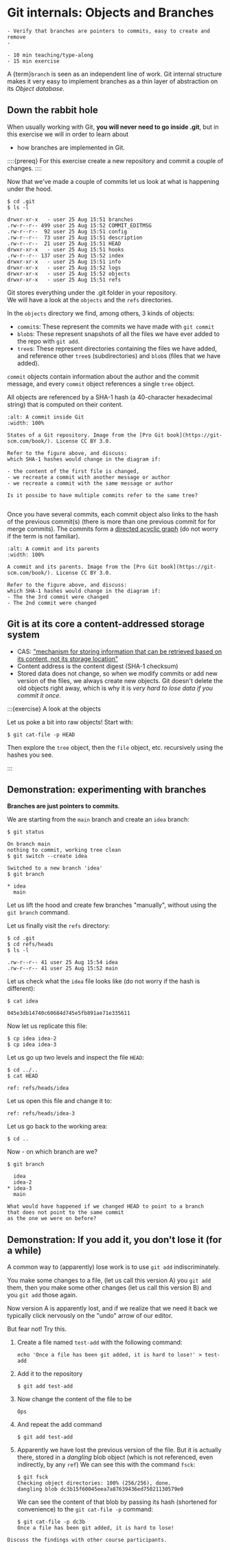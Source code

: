# Git internals: Objects and Branches

```{objectives}
- Verify that branches are pointers to commits, easy to create and remove
- 
```

```{instructor-note}
- 10 min teaching/type-along
- 15 min exercise
```

A {term}`branch` is seen as an independent line of work.
Git internal structure makes it very easy to implement branches 
as a thin layer of abstraction on its *Object database*.

## Down the rabbit hole

When usually working with Git, 
**you will never need to go inside .git**,
but in this exercise we will
in order to learn about 
- how branches are implemented in Git.

::::{prereq}
For this exercise create a new repository and commit a couple of changes.
::::

Now that we've made a couple of commits let us look at what is happening under
the hood.

```console
$ cd .git
$ ls -l

drwxr-xr-x   - user 25 Aug 15:51 branches
.rw-r--r-- 499 user 25 Aug 15:52 COMMIT_EDITMSG
.rw-r--r--  92 user 25 Aug 15:51 config
.rw-r--r--  73 user 25 Aug 15:51 description
.rw-r--r--  21 user 25 Aug 15:51 HEAD
drwxr-xr-x   - user 25 Aug 15:51 hooks
.rw-r--r-- 137 user 25 Aug 15:52 index
drwxr-xr-x   - user 25 Aug 15:51 info
drwxr-xr-x   - user 25 Aug 15:52 logs
drwxr-xr-x   - user 25 Aug 15:52 objects
drwxr-xr-x   - user 25 Aug 15:51 refs
```

Git stores everything under the .git folder in your repository.  
We will have a look at the `objects` and the `refs` directories.

In the `objects` directory we find, among others, 3 kinds of objects:
- `commit`s: These represent the commits we have made with `git commit`
- `blob`s: These represent snapshots of all the files we have ever added to the repo 
  with `git add`.
- `tree`s: These represent directories containing the files we have added, 
  and reference other `tree`s (subdirectories) and `blob`s (files that we have added).

`commit` objects contain information about the author and the commit message,
and every `commit` object references a single `tree` object.

All objects are referenced by a SHA-1 hash (a 40-character hexadecimal string)
that is computed on their content. 


```{figure} img/commit-and-tree.png
:alt: A commit inside Git
:width: 100%

States of a Git repository. Image from the [Pro Git book](https://git-scm.com/book/). License CC BY 3.0.
```


```{discussion} Changes and their effect
Refer to the figure above, and discuss:
which SHA-1 hashes would change in the diagram if:

- the content of the first file is changed, 
- we recreate a commit with another message or author
- we recreate a commit with the same message or author

Is it possibe to have multiple commits refer to the same tree? 


```

Once you have several commits, 
each commit object also links 
to the hash of the previous commit(s) 
(there is more than one previous commit for for merge commits).
The commits form a [directed acyclic graph](http://eagain.net/articles/git-for-computer-scientists/)
(do not worry if the term is not familiar).

```{figure} img/commits-and-parents.png
:alt: A commit and its parents
:width: 100%

A commit and its parents. Image from the [Pro Git book](https://git-scm.com/book/). License CC BY 3.0.
```


```{discussion} Changes and their effect - 2
Refer to the figure above, and discuss:
which SHA-1 hashes would change in the diagram if:
- The the 3rd commit were changed
- The 2nd commit were changed
```

## Git is at its core a content-addressed storage system

- CAS: ["mechanism for storing information that can be retrieved based on its content, not its storage location"](https://en.wikipedia.org/wiki/Content-addressable_storage)
- Content address is the content digest (SHA-1 checksum)
- Stored data does not change, 
  so when we modify commits or add new version of the files, 
  we always create new objects.
  Git doesn't delete the old objects right away, 
  which is why it is *very hard to lose data if you commit it once*.

:::{exercise} A look at the objects

Let us poke a bit into raw objects! Start with:

```console
$ git cat-file -p HEAD
```

Then explore the `tree` object, then the `file` object, etc. recursively using the hashes you see.

:::

## Demonstration: experimenting with branches


**Branches are just pointers to commits**.

We are starting from the `main` branch and create an `idea` branch:

```console
$ git status

On branch main
nothing to commit, working tree clean
$ git switch --create idea

Switched to a new branch 'idea'
$ git branch

* idea
  main
```

Let us lift the hood and create few branches "manually", 
without using the `git branch` command.

Let us finally visit the `refs` directory:

```console
$ cd .git
$ cd refs/heads
$ ls -l

.rw-r--r-- 41 user 25 Aug 15:54 idea
.rw-r--r-- 41 user 25 Aug 15:52 main
```

Let us check what the `idea` file looks like
(do not worry if the hash is different):
```console
$ cat idea

045e3db14740c60684d745e5fb891ae71e335611
```

Now let us replicate this file:
```console
$ cp idea idea-2
$ cp idea idea-3
```

Let us go up two levels and inspect the file `HEAD`:
```console
$ cd ../..
$ cat HEAD

ref: refs/heads/idea
```

Let us open this file and change it to:
```
ref: refs/heads/idea-3
```

Let us go back to the working area:
```console
$ cd ..
```

Now - on which branch are we?
```console
$ git branch

  idea
  idea-2
* idea-3
  main
```

```{exercise} 
What would have happened if we changed HEAD to point to a branch 
that does not point to the same commit 
as the one we were on before?
```


## Demonstration: If you add it, you don't lose it (for a while)

A common way to (apparently) lose work
is to use `git add` indiscriminately.

You make some changes to a file, 
(let us call this version A)
you `git add` them,
then you make some other changes 
(let us call this version B)
and you `git add` those again.

Now version A is apparently lost,
and if we realize that we need it back
we typically click nervously on the "undo" arrow of our editor.

But fear not! Try this.
1. Create a file named `test-add` with the following command:
   ```
   echo 'Once a file has been git added, it is hard to lose!' > test-add
   ```
1. Add it to the repository
   ```console
   $ git add test-add
   ```
1. Now change the content of the file to be 
   ```
   Ops
   ```
1. And repeat the add command
   ```console
   $ git add test-add
   ```
1. Apparently we have lost the previous version of the file.
   But it is actually there, stored in a *dangling* blob object
   (which is not referenced, 
   even indirectly, 
   by any `ref`)
   We can see this with the command `fsck`:
   ```console
   $ git fsck
   Checking object directories: 100% (256/256), done.
   dangling blob dc3b15f60045eea7a87639436ed75021130579e0
   ```
   We can see the content of that blob 
   by passing its hash (shortened for convenience) 
   to the `git cat-file -p` command:
   ```console
   $ git cat-file -p dc3b
   Once a file has been git added, it is hard to lose!
   ```


```{discussion}
Discuss the findings with other course participants.
```
